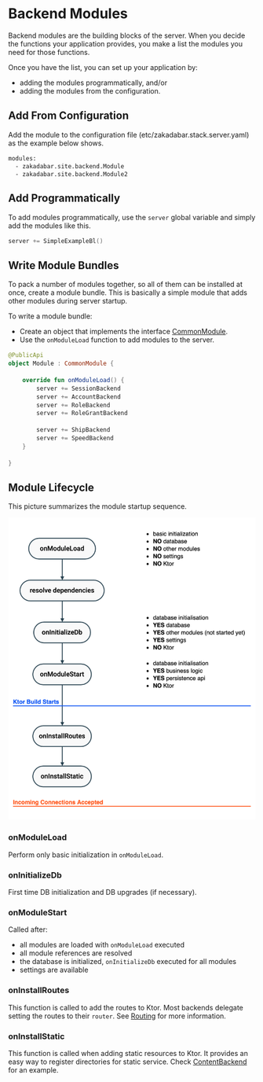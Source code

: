 # Backend Modules

Backend modules are the building blocks of the server. When you decide the functions
your application provides, you make a list the modules you need for those functions.

Once you have the list, you can set up your application by:

- adding the modules programmatically, and/or
- adding the modules from the configuration.

## Add From Configuration

Add the module to the configuration file (etc/zakadabar.stack.server.yaml) as
the example below shows.

```
modules:
  - zakadabar.site.backend.Module
  - zakadabar.site.backend.Module2
```

## Add Programmatically

To add modules programmatically, use the `server` global variable and simply
add the modules like this.

```kotlin
server += SimpleExampleBl()
```

## Write Module Bundles

To pack a number of modules together, so all of them can be installed at once,
create a module bundle. This is basically a simple module that adds other
modules during server startup. 

To write a module bundle:

- Create an object that implements the interface [CommonModule](/core/core/src/commonMain/kotlin/zakadabar/stack/module/CommonModule.kt).
- Use the `onModuleLoad` function to add modules to the server.

```kotlin
@PublicApi
object Module : CommonModule {
    
    override fun onModuleLoad() {
        server += SessionBackend
        server += AccountBackend
        server += RoleBackend
        server += RoleGrantBackend

        server += ShipBackend
        server += SpeedBackend
    }
    
}
```

## Module Lifecycle

This picture summarizes the module startup sequence.

![Module Startup](module-init.png)

### onModuleLoad

Perform only basic initialization in `onModuleLoad`.

### onInitializeDb

First time DB initialization and DB upgrades (if necessary).

### onModuleStart

Called after:

- all modules are loaded with `onModuleLoad` executed
- all module references are resolved
- the database is initialized, `onInitializeDb` executed for all modules
- settings are available

### onInstallRoutes

This function is called to add the routes to Ktor. Most backends delegate setting
the routes to their `router`. See [Routing](./Routing.md) for more information.

### onInstallStatic

This function is called when adding static resources to Ktor. It provides an
easy way to register directories for static service. Check
[ContentBackend](/core/core/src/jvmMain/kotlin/zakadabar/stack/backend/custom/ContentBackend.kt)
for an example.

